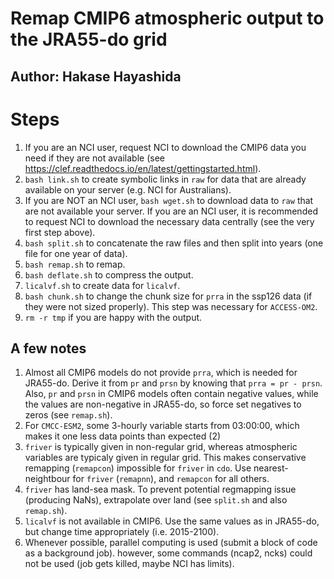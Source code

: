 # Remap CMIP6 atmospheric output to the JRA55-do grid
## Author: Hakase Hayashida

# Steps

1. If you are an NCI user, request NCI to download the CMIP6 data you need if they are not available (see https://clef.readthedocs.io/en/latest/gettingstarted.html).
1. `bash link.sh` to create symbolic links in `raw` for data that are already available on your server (e.g. NCI for Australians).
1. If you are NOT an NCI user, `bash wget.sh` to download data to `raw` that are not available your server. If you are an NCI user, it is recommended to request NCI to download the necessary data centrally (see the very first step above).
1. `bash split.sh` to concatenate the raw files and then split into years (one file for one year of data).
1. `bash remap.sh` to remap.
1. `bash deflate.sh` to compress the output.
1. `licalvf.sh` to create data for `licalvf`.
1. `bash chunk.sh` to change the chunk size for `prra` in the ssp126 data (if they were not sized properly). This step was necessary for `ACCESS-OM2`.
1. `rm -r tmp` if you are happy with the output.

## A few notes

1. Almost all CMIP6 models do not provide `prra`, which is needed for JRA55-do. Derive it from `pr` and `prsn` by knowing that `prra = pr - prsn`. Also, `pr` and `prsn` in CMIP6 models often contain negative values, while the values are non-negative in JRA55-do, so force set negatives to zeros (see `remap.sh`).
1. For `CMCC-ESM2`, some 3-hourly variable starts from 03:00:00, which makes it one less data points than expected (2)
1. `friver` is typically given in non-regular grid, whereas atmospheric variables are typicaly given in regular grid. This makes conservative remapping (`remapcon`) impossible for `friver` in `cdo`. Use nearest-neightbour for `friver` (`remapnn`), and `remapcon` for all others.
1. `friver` has land-sea mask. To prevent potential regmapping issue (producing NaNs), extrapolate over land (see `split.sh` and also `remap.sh`). 
1. `licalvf` is not available in CMIP6. Use the same values as in JRA55-do, but change time appropriately (i.e. 2015-2100).
1. Whenever possible, parallel computing is used (submit a block of code as a background job). however, some commands (ncap2, ncks) could not be used (job gets killed, maybe NCI has limits).
